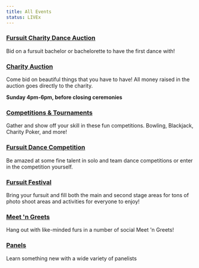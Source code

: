 ```yaml
---
title: All Events
status: LIVEx
---
```


<div id="events-blfc" class="card-button">


<div class="chunk-bucket" style="background-image:url(https://2017.goblfc.org/img/hotel_tav-512x263.jpg);">

### <a href="/events/fursuit-charity-dance-auction/" title="Fursuit Charity Dance Auction">Fursuit Charity Dance Auction</a>

Bid on a fursuit bachelor or bachelorette to have the first dance with!

</div>


<div class="chunk-bucket" style="background-image:url(https://2017.goblfc.org/img/33-341x512.jpg);">

### <a href="#" title="Charity Auction">Charity Auction</a>

Come bid on beautiful things that you have to have! All money raised in the auction goes directly to the charity.

<strong>Sunday 4pm-6pm, before closing ceremonies</strong>

</div>


<div class="chunk-bucket" style="background-image:url(https://2017.goblfc.org/img/story-image1-512x349.jpg);">

### <a href="/events/competitions/" title="Competitions &amp; Tournaments">Competitions &amp; Tournaments</a>

Gather and show off your skill in these fun competitions. Bowling, Blackjack, Charity Poker, and more!

</div>


<div class="chunk-bucket" style="background-image:url(https://2017.goblfc.org/img/dance_tav3-1-512x263.jpg);">

### <a href="/events/dance-competition/" title="Fursuit Dance Competition">Fursuit Dance Competition</a>

Be amazed at some fine talent in solo and team dance competitions or enter in the competition yourself.

</div>



<div class="chunk-bucket" style="background-image:url(https://2017.goblfc.org/img/memories_nightmare115_3.jpg);">

### <a href="/events/fursuit-festival/" title="Fursuit Festival">Fursuit Festival</a>

Bring your fursuit and fill both the main and second stage areas for tons of photo shoot areas and activities for everyone to enjoy!

</div>



<div class="chunk-bucket" style="background-image:url(https://2017.goblfc.org/img/10-512x341.jpg);">

### <a href="/events/meet-n-greets/" title="Meet 'n Greets">Meet 'n Greets</a>

Hang out with like-minded furs in a number of social Meet 'n Greets!

</div>



<div class="chunk-bucket" style="background-image:url(https://2017.goblfc.org/img/blfcpanel19_flat.jpg);">

### <a href="/events/panels/" title="Panels">Panels</a>

Learn something new with a wide variety of panelists

</div>


</div>